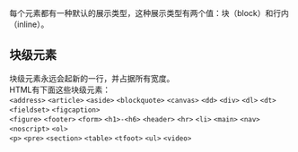 每个元素都有一种默认的展示类型，这种展示类型有两个值：块（block）和行内（inline）。
## 块级元素
块级元素永远会起新的一行，并占据所有宽度。  
HTML有下面这些块级元素：  
`<address>` `<article>` `<aside>` `<blockquote>` `<canvas>` `<dd>` `<div>` `<dl>` `<dt>` `<fieldset>` `<figcaption>`  
`<figure>` `<footer>` `<form>` `<h1>-<h6>` `<header>` `<hr>` `<li>` `<main>` `<nav>` `<noscript>` `<ol>`  
`<p>` `<pre>` `<section>` `<table>` `<tfoot>` `<ul>` `<video>`
